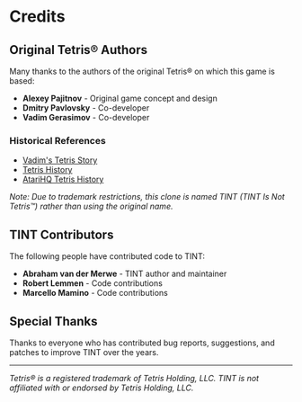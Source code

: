 # Credits

## Original Tetris® Authors

Many thanks to the authors of the original Tetris® on which this game is based:

- **Alexey Pajitnov** - Original game concept and design
- **Dmitry Pavlovsky** - Co-developer
- **Vadim Gerasimov** - Co-developer

### Historical References

- [Vadim's Tetris Story](http://vadim.www.media.mit.edu/Tetris.htm)
- [Tetris History](http://www.geocities.com/Hollywood/2430/tetris.html)
- [AtariHQ Tetris History](http://atarihq.com/tsr/special/tetrishist.html)

*Note: Due to trademark restrictions, this clone is named TINT (TINT Is Not Tetris™) rather than using the original name.*

## TINT Contributors

The following people have contributed code to TINT:

- **Abraham van der Merwe** - TINT author and maintainer
- **Robert Lemmen** - Code contributions
- **Marcello Mamino** - Code contributions

## Special Thanks

Thanks to everyone who has contributed bug reports, suggestions, and patches to improve TINT over the years.

---

*Tetris® is a registered trademark of Tetris Holding, LLC. TINT is not affiliated with or endorsed by Tetris Holding, LLC.*

